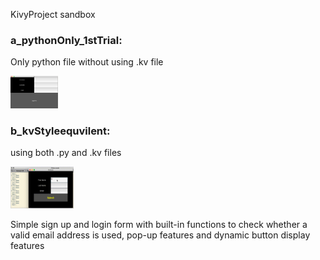 KivyProject sandbox

### a_pythonOnly_1stTrial:

Only python file without using .kv file

<img src='/a_pythonOnly_1stTrial/trial.png' height="15%" width="15%">

### b_kvStyleequvilent:

using both .py and .kv files

<img src='/b_kvStyleequvilent/out.gif' height="20%" width="20%">

Simple sign up and login form with built-in functions to check whether a valid email address is used, pop-up features and dynamic button display features
